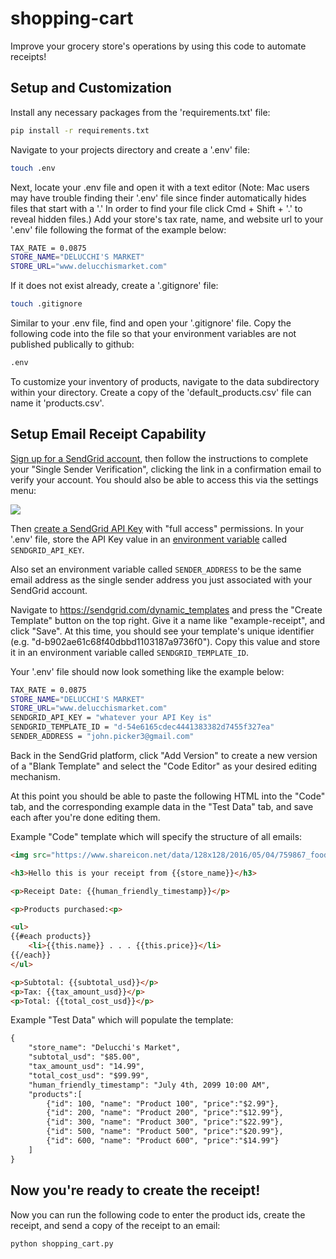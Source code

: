 # shopping-cart
Improve your grocery store's operations by using this code to automate receipts!

## Setup and Customization
Install any necessary packages from the 'requirements.txt' file:
```sh
pip install -r requirements.txt
```

Navigate to your projects directory and create a '.env' file:
```sh
touch .env
```

Next, locate your .env file and open it with a text editor (Note: Mac users may have trouble finding their '.env' file since finder automatically hides files that start with a '.' In order to find your file click Cmd + Shift + '.' to reveal hidden files.)
Add your store's tax rate, name, and website url to your '.env' file following the format of the example below:

```sh
TAX_RATE = 0.0875
STORE_NAME="DELUCCHI'S MARKET"
STORE_URL="www.delucchismarket.com"
```

If it does not exist already, create a '.gitignore' file:
```sh
touch .gitignore
```
Similar to your .env file, find and open your '.gitignore' file. Copy the following code into the file so that your environment variables are not published publically to github:
```sh
.env
```

To customize your inventory of products, navigate to the data subdirectory within your directory. Create a copy of the 'default_products.csv' file can name it 'products.csv'.


## Setup Email Receipt Capability
[Sign up for a SendGrid account](https://signup.sendgrid.com/), then follow the instructions to complete your "Single Sender Verification", clicking the link in a confirmation email to verify your account. You should also be able to access this via the settings menu:

![](https://user-images.githubusercontent.com/1328807/85074750-0cb54c00-b18b-11ea-940f-769cbcde53ad.png)


Then [create a SendGrid API Key](https://app.sendgrid.com/settings/api_keys) with "full access" permissions. In your '.env' file, store the API Key value in an [environment variable](/notes/environment-variables/README.md) called `SENDGRID_API_KEY`.

Also set an environment variable called `SENDER_ADDRESS` to be the same email address as the single sender address you just associated with your SendGrid account.

Navigate to https://sendgrid.com/dynamic_templates and press the "Create Template" button on the top right. Give it a name like "example-receipt", and click "Save". At this time, you should see your template's unique identifier (e.g. "d-b902ae61c68f40dbbd1103187a9736f0"). Copy this value and store it in an environment variable called `SENDGRID_TEMPLATE_ID`.

Your '.env' file should now look something like the example below:

```sh
TAX_RATE = 0.0875
STORE_NAME="DELUCCHI'S MARKET"
STORE_URL="www.delucchismarket.com"
SENDGRID_API_KEY = "whatever your API Key is"
SENDGRID_TEMPLATE_ID = "d-54e6165cdec4441383382d7455f327ea"
SENDER_ADDRESS = "john.picker3@gmail.com"
```

Back in the SendGrid platform, click "Add Version" to create a new version of a "Blank Template" and select the "Code Editor" as your desired editing mechanism.

At this point you should be able to paste the following HTML into the "Code" tab, and the corresponding example data in the "Test Data" tab, and save each after you're done editing them.

Example "Code" template which will specify the structure of all emails:

```html
<img src="https://www.shareicon.net/data/128x128/2016/05/04/759867_food_512x512.png">

<h3>Hello this is your receipt from {{store_name}}</h3>

<p>Receipt Date: {{human_friendly_timestamp}}</p>

<p>Products purchased:<p>

<ul>
{{#each products}}
	<li>{{this.name}} . . . {{this.price}}</li>
{{/each}}
</ul>

<p>Subtotal: {{subtotal_usd}}</p>
<p>Tax: {{tax_amount_usd}}</p>
<p>Total: {{total_cost_usd}}</p>
```

Example "Test Data" which will populate the template:

```html
{
    "store_name": "Delucchi's Market",
    "subtotal_usd": "$85.00",
    "tax_amount_usd": "14.99",
    "total_cost_usd": "$99.99",
    "human_friendly_timestamp": "July 4th, 2099 10:00 AM",
    "products":[
        {"id": 100, "name": "Product 100", "price":"$2.99"},
        {"id": 200, "name": "Product 200", "price":"$12.99"},
        {"id": 300, "name": "Product 300", "price":"$22.99"},
        {"id": 500, "name": "Product 500", "price":"$20.99"},
        {"id": 600, "name": "Product 600", "price":"$14.99"}
    ]
}
```

## Now you're ready to create the receipt!
Now you can run the following code to enter the product ids, create the receipt, and send a copy of the receipt to an email:
```sh
python shopping_cart.py
```
